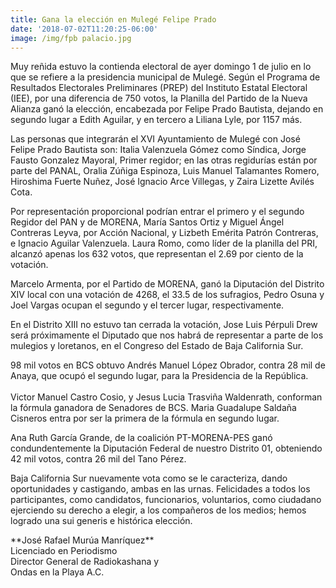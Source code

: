 ```yaml
---
title: Gana la elección en Mulegé Felipe Prado
date: '2018-07-02T11:20:25-06:00'
image: /img/fpb palacio.jpg
---
```

Muy reñida estuvo la contienda electoral de ayer domingo 1 de julio en lo que se refiere a la presidencia municipal de Mulegé. Según el Programa de Resultados Electorales Preliminares (PREP) del Instituto Estatal Electoral (IEE), por una diferencia de 750 votos, la Planilla del Partido de la Nueva Alianza ganó la elección, encabezada por Felipe Prado Bautista, dejando en segundo lugar a Edith Aguilar, y en tercero a Liliana Lyle, por 1157 más. 

Las personas que integrarán el XVI Ayuntamiento de Mulegé con José Felipe Prado Bautista son: Italia Valenzuela Gómez como Síndica, Jorge Fausto Gonzalez Mayoral, Primer regidor; en las otras regidurías están por parte del PANAL, Oralia Zúñiga Espinoza, Luis Manuel Talamantes Romero, Hiroshima Fuerte Nuñez, José Ignacio Arce Villegas, y Zaira Lizette Avilés Cota.

Por representación proporcional podrían entrar el primero y el segundo Regidor del PAN y de MORENA, María Santos Ortiz y Miguel Ángel Contreras Leyva, por Acción Nacional, y Lizbeth Emérita Patrón Contreras, e Ignacio Aguilar Valenzuela. Laura Romo, como líder de la planilla del PRI, alcanzó apenas los 632 votos, que representan el 2.69 por ciento de la votación.

Marcelo Armenta, por el Partido de MORENA, ganó la Diputación del Distrito XIV local con una votación de 4268, el 33.5 de los sufragios, Pedro Osuna y Joel Vargas ocupan el segundo y el tercer lugar, respectivamente. 

En el Distrito XIII no estuvo tan cerrada la votación, Jose Luis Pérpuli Drew será próximamente el Diputado que nos habrá de representar a parte de los mulegios y loretanos, en el Congreso del Estado de Baja California Sur.

98 mil votos en BCS obtuvo Andrés Manuel López Obrador, contra 28 mil de Anaya, que ocupó el segundo lugar, para la Presidencia de la República. \
\
Victor Manuel Castro Cosio, y Jesus Lucia Trasviña Waldenrath, conforman la fórmula ganadora de Senadores de BCS. Maria Guadalupe Saldaña Cisneros entra por ser la primera de la fórmula en segundo lugar.

Ana Ruth García Grande, de la coalición PT-MORENA-PES ganó condundentemente la Diputación Federal de nuestro Distrito 01, obteniendo 42 mil votos, contra 26 mil del Tano Pérez.

Baja California Sur nuevamente vota como se le caracteriza, dando oportunidades y castigando, ambas en las urnas. Felicidades a todos los participantes, como candidatos, funcionarios, voluntarios, como ciudadano ejerciendo su derecho a elegir, a los compañeros de los medios; hemos logrado una sui generis e histórica elección. 

\*\*José Rafael Murúa Manríquez\*\* \
Licenciado en Periodismo \
Director General de Radiokashana y \
Ondas en la Playa A.C.
